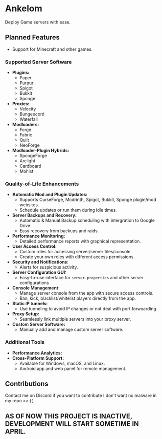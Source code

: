 # Ankelom
Deploy Game servers with ease.
## Planned Features
- Support for Minecraft and other games.
### Supported Server Software
- **Plugins:**
  - Paper
  - Purpur
  - Spigot
  - Bukkit
  - Sponge
- **Proxies:**
  - Velocity
  - Bungeecord
  - Waterfall
- **Modloaders:**
  - Forge
  - Fabric
  - Quilt
  - NeoForge
- **Modloader-Plugin Hybrids:**
  - SpongeForge
  - Arclight
  - Cardboard
  - Mohist

### Quality-of-Life Enhancements
- **Automatic Mod and Plugin Updates:**
  - Supports CurseForge, Modrinth, Spigot, Bukkit, Sponge plugin/mod websites.
  - Schedule updates or run them during idle times.
- **Server Backups and Recovery:**
  - Automatic & Manual Backup scheduling with intergration to Google Drive
  - Easy recovery from backups and raids.
- **Performance Monitoring:**
  - Detailed performance reports with graphical representation.
- **User Access Control:**
  - Custom roles for accessing server/server files/console.
  - Create your own roles with different access permissions.
- **Security and Notifications:**
  - Alerts for suspicious activity.
- **Server Configuration GUI:**
  - Easy-to-use interface for `server.properties` and other server configurations
- **Console Management:**
  - Manage server console from the app with secure access controls.
  - Ban, kick, blacklist/whitelist players directly from the app.
- **Static IP tunnels:**
  - Use tunneling to avoid IP changes or not deal with port forwoarding.
- **Proxy Setup:**
  - Seamlessly link multiple servers into your proxy server.
- **Custom Server Software:**
  - Manually add and manage custom server software.

### Additional Tools
- **Performance Analytics:**
- **Cross-Platform Support:**
  - Available for Windows, macOS, and Linux.
  - Android app and web panel for remote management.

## Contributions
Contact me on Discord if you want to contribute I don't want no malware in my repo >>:((

## AS OF NOW THIS PROJECT IS INACTIVE, DEVELOPMENT WILL START SOMETIME IN APRIL.
